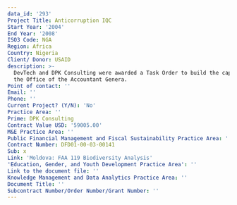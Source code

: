 ```yaml
---
data_id: '293'
Project Title: Anticorruption IQC
Start Year: '2004'
End Year: '2008'
ISO3 Code: NGA
Region: Africa
Country: Nigeria
Client/ Donor: USAID
description: >-
  DevTech and DPK Consulting were awarded a Task Order to build the capacity of
  the Office of the Accountant Genera.
Point of contact: ''
Email: ''
Phone: ''
Current Project? (Y/N): 'No'
Practice Area: ''
Prime: DPK Consulting
Contract Value USD: '59005.00'
M&E Practice Area: ''
Public Financial Management and Fiscal Sustainability Practice Area: ''
Contract Number: DFD01-00-03-00141
Sub: x
Link: 'Moldova: FAA 119 Biodiversity Analysis'
'Education, Gender, and Youth Development Practice Area': ''
Link to the document file: ''
Knowledge Management and Data Analytics Practice Area: ''
Document Title: ''
Subcontract Number/Order Number/Grant Number: ''
---
```

